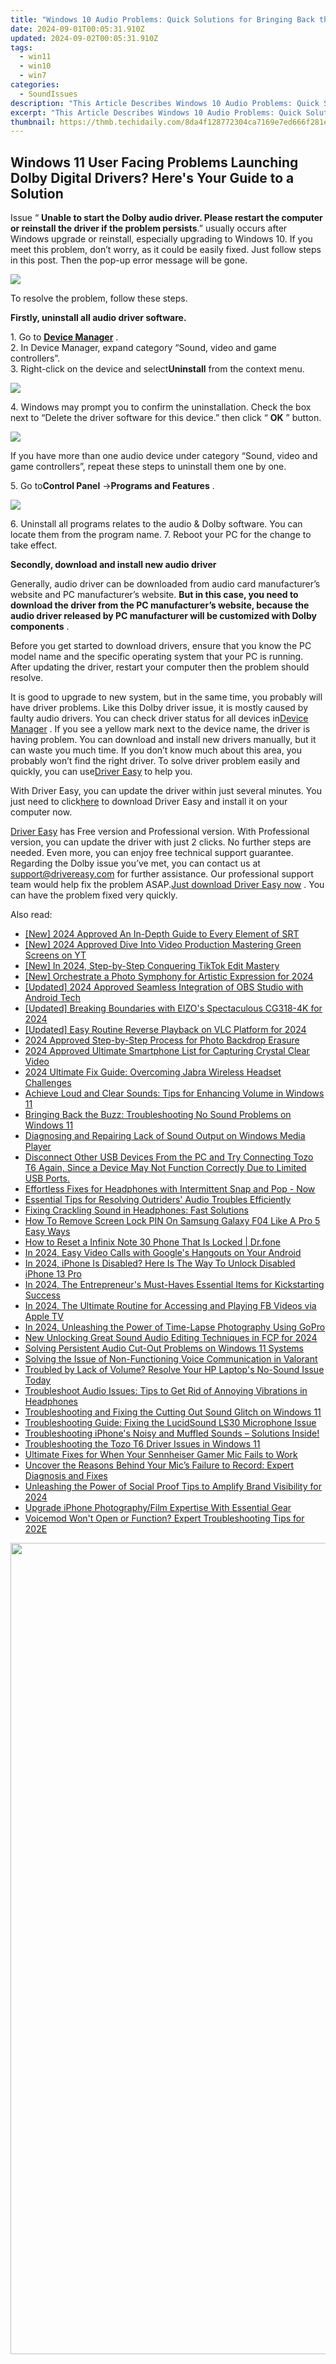 ```yaml
---
title: "Windows 10 Audio Problems: Quick Solutions for Bringing Back the Sound"
date: 2024-09-01T00:05:31.910Z
updated: 2024-09-02T00:05:31.910Z
tags:
  - win11
  - win10
  - win7
categories:
  - SoundIssues
description: "This Article Describes Windows 10 Audio Problems: Quick Solutions for Bringing Back the Sound"
excerpt: "This Article Describes Windows 10 Audio Problems: Quick Solutions for Bringing Back the Sound"
thumbnail: https://thmb.techidaily.com/8da4f128772304ca7169e7ed666f281e2ef57e50c9a3e1b7624a8f2d1d718fa1.jpg
---
```


## Windows 11 User Facing Problems Launching Dolby Digital Drivers? Here's Your Guide to a Solution

Issue “ **Unable to start the Dolby audio driver. Please restart the computer or reinstall the driver if the problem persists**.” usually occurs after Windows upgrade or reinstall, especially upgrading to Windows 10\. If you meet this problem, don’t worry, as it could be easily fixed. Just follow steps in this post. Then the pop-up error message will be gone.  
  
![](https://images.drivereasy.com/wp-content/uploads/2016/07/img_57997056c52fb.png)
  
 To resolve the problem, follow these steps.  
  
**Firstly, uninstall all audio driver software.**
  
 1\. Go to **[Device Manager](https://tools.techidaily.com/drivereasy/download/)**  .  
 2\. In Device Manager, expand category “Sound, video and game controllers”.  
 3\. Right-click on the device and select**Uninstall** from the context menu.

![](https://images.drivereasy.com/wp-content/uploads/2016/07/img_579976b886c3f.png)

 4\.  Windows may prompt you to confirm the uninstallation. Check the box next to “Delete the driver software for this device.” then click “ **OK**  ” button.
  
![](https://images.drivereasy.com/wp-content/uploads/2016/07/img_5799771ad17f6.png)
  
 If you have more than one audio device under category “Sound, video and game controllers”, repeat these steps to uninstall them one by one.  
  
 5\. Go to**Control Panel** \->**Programs and Features** .  
  
![](https://images.drivereasy.com/wp-content/uploads/2016/07/img_57997925e13a3.png)
  
 6\. Uninstall all programs relates to the audio & Dolby software. You can locate them from the program name.
 7\. Reboot your PC for the change to take effect.  
  
**Secondly, download and install new audio driver**
  
 Generally, audio driver can be downloaded from audio card manufacturer’s website and PC manufacturer’s website. **But in this case, you need to download the driver from the PC manufacturer’s website, because the audio driver released by PC manufacturer will be customized with Dolby components** .
  
 Before you get started to download drivers, ensure that you know the PC model name and the specific operating system that your PC is running. After updating the driver, restart your computer then the problem should resolve.  
  
 It is good to upgrade to new system, but in the same time, you probably will have driver problems. Like this Dolby driver issue, it is mostly caused by faulty audio drivers. You can check driver status for all devices in[Device Manager](https://tools.techidaily.com/drivereasy/download/) . If you see a yellow mark next to the device name, the driver is having problem. You can download and install new drivers manually, but it can waste you much time. If you don’t know much about this area, you probably won’t find the right driver. To solve driver problem easily and quickly, you can use[Driver Easy](https://tools.techidaily.com/drivereasy/download/) to help you.
  
 With Driver Easy, you can update the driver within just several minutes. You just need to click[here](https://tools.techidaily.com/drivereasy/download/)  to download Driver Easy and install it on your computer now.
  
[Driver Easy](https://tools.techidaily.com/drivereasy/download/)  has Free version and Professional version. With Professional version, you can update the driver with just 2 clicks. No further steps are needed. Even more, you can enjoy free technical support guarantee. Regarding the Dolby issue you’ve met, you can contact us at <support@drivereasy.com> for further assistance. Our professional support team would help fix the problem ASAP.[Just download Driver Easy now](https://tools.techidaily.com/drivereasy/download/) . You can have the problem fixed very quickly.

<ins class="adsbygoogle"
     style="display:block"
     data-ad-format="autorelaxed"
     data-ad-client="ca-pub-7571918770474297"
     data-ad-slot="1223367746"></ins>



<ins class="adsbygoogle"
     style="display:block"
     data-ad-client="ca-pub-7571918770474297"
     data-ad-slot="8358498916"
     data-ad-format="auto"
     data-full-width-responsive="true"></ins>

<span class="atpl-alsoreadstyle">Also read:</span>
<div><ul>
<li><a href="https://fox-direct.techidaily.com/new-2024-approved-an-in-depth-guide-to-every-element-of-srt/"><u>[New] 2024 Approved  An In-Depth Guide to Every Element of SRT</u></a></li>
<li><a href="https://youtube-webster.techidaily.com/024-approved-dive-into-video-production-mastering-green-screens-on-yt/"><u>[New] 2024 Approved  Dive Into Video Production  Mastering Green Screens on YT</u></a></li>
<li><a href="https://tiktok-clips.techidaily.com/new-in-2024-step-by-step-conquering-tiktok-edit-mastery/"><u>[New] In 2024, Step-by-Step  Conquering TikTok Edit Mastery</u></a></li>
<li><a href="https://vp-tips.techidaily.com/new-orchestrate-a-photo-symphony-for-artistic-expression-for-2024/"><u>[New] Orchestrate a Photo Symphony for Artistic Expression for 2024</u></a></li>
<li><a href="https://screen-mirroring-recording.techidaily.com/updated-2024-approved-seamless-integration-of-obs-studio-with-android-tech/"><u>[Updated] 2024 Approved  Seamless Integration of OBS Studio with Android Tech</u></a></li>
<li><a href="https://fox-http.techidaily.com/updated-breaking-boundaries-with-eizos-spectaculous-cg318-4k-for-2024/"><u>[Updated] Breaking Boundaries with EIZO's Spectaculous CG318-4K for 2024</u></a></li>
<li><a href="https://screen-activity-recording.techidaily.com/updated-easy-routine-reverse-playback-on-vlc-platform-for-2024/"><u>[Updated] Easy Routine  Reverse Playback on VLC Platform for 2024</u></a></li>
<li><a href="https://extra-approaches.techidaily.com/2024-approved-step-by-step-process-for-photo-backdrop-erasure/"><u>2024 Approved  Step-by-Step Process for Photo Backdrop Erasure</u></a></li>
<li><a href="https://some-guidance.techidaily.com/2024-approved-ultimate-smartphone-list-for-capturing-crystal-clear-video/"><u>2024 Approved  Ultimate Smartphone List for Capturing Crystal Clear Video</u></a></li>
<li><a href="https://sound-issues.techidaily.com/2024-ultimate-fix-guide-overcoming-jabra-wireless-headset-challenges/"><u>2024 Ultimate Fix Guide: Overcoming Jabra Wireless Headset Challenges</u></a></li>
<li><a href="https://sound-issues.techidaily.com/achieve-loud-and-clear-sounds-tips-for-enhancing-volume-in-windows-11/"><u>Achieve Loud and Clear Sounds: Tips for Enhancing Volume in Windows 11</u></a></li>
<li><a href="https://sound-issues.techidaily.com/bringing-back-the-buzz-troubleshooting-no-sound-problems-on-windows-11/"><u>Bringing Back the Buzz: Troubleshooting No Sound Problems on Windows 11</u></a></li>
<li><a href="https://sound-issues.techidaily.com/diagnosing-and-repairing-lack-of-sound-output-on-windows-media-player/"><u>Diagnosing and Repairing Lack of Sound Output on Windows Media Player</u></a></li>
<li><a href="https://sound-issues.techidaily.com/disconnect-other-usb-devices-from-the-pc-and-try-connecting-tozo-t6-again-since-a-device-may-not-function-correctly-due-to-limited-usb-ports/"><u>Disconnect Other USB Devices From the PC and Try Connecting Tozo T6 Again, Since a Device May Not Function Correctly Due to Limited USB Ports.</u></a></li>
<li><a href="https://sound-issues.techidaily.com/1723015043419-effortless-fixes-for-headphones-with-intermittent-snap-and-pop-now/"><u>Effortless Fixes for Headphones with Intermittent Snap and Pop - Now</u></a></li>
<li><a href="https://sound-issues.techidaily.com/essential-tips-for-resolving-outriders-audio-troubles-efficiently/"><u>Essential Tips for Resolving Outriders' Audio Troubles Efficiently</u></a></li>
<li><a href="https://sound-issues.techidaily.com/1723016646046-fixing-crackling-sound-in-headphones-fast-solutions/"><u>Fixing Crackling Sound in Headphones: Fast Solutions</u></a></li>
<li><a href="https://android-unlock.techidaily.com/how-to-remove-screen-lock-pin-on-samsung-galaxy-f04-like-a-pro-5-easy-ways-by-drfone-android/"><u>How To Remove Screen Lock PIN On Samsung Galaxy F04 Like A Pro 5 Easy Ways</u></a></li>
<li><a href="https://techidaily.com/how-to-reset-a-infinix-note-30-phone-that-is-locked-drfone-by-drfone-reset-android-reset-android/"><u>How to Reset a Infinix Note 30 Phone That Is Locked | Dr.fone</u></a></li>
<li><a href="https://screen-sharing-recording.techidaily.com/in-2024-easy-video-calls-with-googles-hangouts-on-your-android/"><u>In 2024, Easy Video Calls with Google's Hangouts on Your Android</u></a></li>
<li><a href="https://ios-unlock.techidaily.com/in-2024-iphone-is-disabled-here-is-the-way-to-unlock-disabled-iphone-13-pro-by-drfone-ios/"><u>In 2024, iPhone Is Disabled? Here Is The Way To Unlock Disabled iPhone 13 Pro</u></a></li>
<li><a href="https://facebook-video-recording.techidaily.com/in-2024-the-entrepreneurs-must-haves-essential-items-for-kickstarting-success/"><u>In 2024, The Entrepreneur's Must-Haves  Essential Items for Kickstarting Success</u></a></li>
<li><a href="https://facebook-clips.techidaily.com/in-2024-the-ultimate-routine-for-accessing-and-playing-fb-videos-via-apple-tv/"><u>In 2024, The Ultimate Routine for Accessing and Playing FB Videos via Apple TV</u></a></li>
<li><a href="https://some-guidance.techidaily.com/in-2024-unleashing-the-power-of-time-lapse-photography-using-gopro/"><u>In 2024, Unleashing the Power of Time-Lapse Photography Using GoPro</u></a></li>
<li><a href="https://ai-video-apps.techidaily.com/new-unlocking-great-sound-audio-editing-techniques-in-fcp-for-2024/"><u>New Unlocking Great Sound Audio Editing Techniques in FCP for 2024</u></a></li>
<li><a href="https://sound-issues.techidaily.com/solving-persistent-audio-cut-out-problems-on-windows-11-systems/"><u>Solving Persistent Audio Cut-Out Problems on Windows 11 Systems</u></a></li>
<li><a href="https://sound-issues.techidaily.com/solving-the-issue-of-non-functioning-voice-communication-in-valorant/"><u>Solving the Issue of Non-Functioning Voice Communication in Valorant</u></a></li>
<li><a href="https://sound-issues.techidaily.com/1723015768100-troubled-by-lack-of-volume-resolve-your-hp-laptops-no-sound-issue-today/"><u>Troubled by Lack of Volume? Resolve Your HP Laptop's No-Sound Issue Today</u></a></li>
<li><a href="https://sound-issues.techidaily.com/troubleshoot-audio-issues-tips-to-get-rid-of-annoying-vibrations-in-headphones/"><u>Troubleshoot Audio Issues: Tips to Get Rid of Annoying Vibrations in Headphones</u></a></li>
<li><a href="https://sound-issues.techidaily.com/troubleshooting-and-fixing-the-cutting-out-sound-glitch-on-windows-11/"><u>Troubleshooting and Fixing the Cutting Out Sound Glitch on Windows 11</u></a></li>
<li><a href="https://sound-issues.techidaily.com/troubleshooting-guide-fixing-the-lucidsound-ls30-microphone-issue/"><u>Troubleshooting Guide: Fixing the LucidSound LS30 Microphone Issue</u></a></li>
<li><a href="https://sound-issues.techidaily.com/troubleshooting-iphones-noisy-and-muffled-sounds-solutions-inside/"><u>Troubleshooting iPhone's Noisy and Muffled Sounds – Solutions Inside!</u></a></li>
<li><a href="https://sound-issues.techidaily.com/troubleshooting-the-tozo-t6-driver-issues-in-windows-11/"><u>Troubleshooting the Tozo T6 Driver Issues in Windows 11</u></a></li>
<li><a href="https://sound-issues.techidaily.com/ultimate-fixes-for-when-your-sennheiser-gamer-mic-fails-to-work/"><u>Ultimate Fixes for When Your Sennheiser Gamer Mic Fails to Work</u></a></li>
<li><a href="https://sound-issues.techidaily.com/uncover-the-reasons-behind-your-mics-failure-to-record-expert-diagnosis-and-fixes/"><u>Uncover the Reasons Behind Your Mic’s Failure to Record: Expert Diagnosis and Fixes</u></a></li>
<li><a href="https://some-skills.techidaily.com/unleashing-the-power-of-social-proof-tips-to-amplify-brand-visibility-for-2024/"><u>Unleashing the Power of Social Proof  Tips to Amplify Brand Visibility for 2024</u></a></li>
<li><a href="https://extra-resources.techidaily.com/upgrade-iphone-photographyfilm-expertise-with-essential-gear/"><u>Upgrade iPhone Photography/Film Expertise With Essential Gear</u></a></li>
<li><a href="https://sound-issues.techidaily.com/voicemod-wont-open-or-function-expert-troubleshooting-tips-for-202e/"><u>Voicemod Won't Open or Function? Expert Troubleshooting Tips for 202E</u></a></li>
</ul></div>

<!-- affiliate ads begin -->
<a href="https://boody-eco-wear.pxf.io/c/5597632/1572622/13846" target="_top" id="1572622"><img src="//a.impactradius-go.com/display-ad/13846-1572622" border="0" alt="" width="1000" height="1298"/></a><img height="0" width="0" src="https://imp.pxf.io/i/5597632/1572622/13846" style="position:absolute;visibility:hidden;" border="0" />
<!-- affiliate ads end -->
